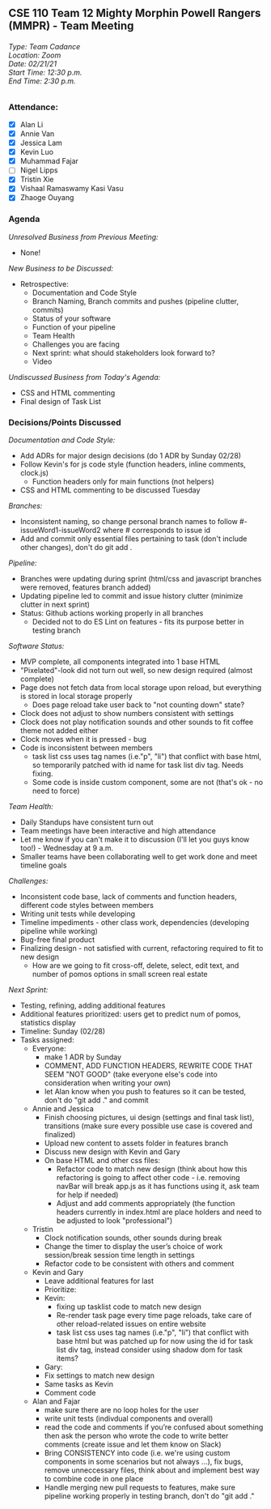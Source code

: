 ## CSE 110 Team 12 Mighty Morphin Powell Rangers (MMPR) - Team Meeting
###### Type: Team Cadance <br/> Location: Zoom <br/> Date: 02/21/21 <br/> Start Time: 12:30 p.m. <br/> End Time: 2:30 p.m.

### Attendance:
- [x] Alan Li
- [x] Annie Van
- [x] Jessica Lam
- [x] Kevin Luo
- [x] Muhammad Fajar
- [ ] Nigel Lipps
- [x] Tristin Xie
- [x] Vishaal Ramaswamy Kasi Vasu
- [x] Zhaoge Ouyang

### Agenda

_Unresolved Business from Previous Meeting:_
- None!

_New Business to be Discussed:_
- Retrospective:
  - Documentation and Code Style 
  - Branch Naming, Branch commits and pushes (pipeline clutter, commits)
  - Status of your software
  - Function of your pipeline
  - Team Health
  - Challenges you are facing
  - Next sprint: what should stakeholders look forward to?
  - Video
  
_Undiscussed Business from Today's Agenda:_
- CSS and HTML commenting
- Final design of Task List

### Decisions/Points Discussed

_Documentation and Code Style:_
- Add ADRs for major design decisions (do 1 ADR by Sunday 02/28)
- Follow Kevin's for js code style (function headers, inline comments, clock.js)
  - Function headers only for main functions (not helpers)
- CSS and HTML commenting to be discussed Tuesday

_Branches:_
- Inconsistent naming, so change personal branch names to follow #-issueWord1-issueWord2 where # corresponds to issue id
- Add and commit only essential files pertaining to task (don't include other changes), don't do git add . 

_Pipeline:_
- Branches were updating during sprint (html/css and javascript branches were removed, features branch added)
- Updating pipeline led to commit and issue history clutter (minimize clutter in next sprint)
- Status: Github actions working properly in all branches
  - Decided not to do ES Lint on features - fits its purpose better in testing branch

_Software Status:_
- MVP complete, all components integrated into 1 base HTML
- "Pixelated"-look did not turn out well, so new design required (almost complete)
- Page does not fetch data from local storage upon reload, but everything is stored in local storage properly
  - Does page reload take user back to "not counting down" state?
- Clock does not adjust to show numbers consistent with settings 
- Clock does not play notification sounds and other sounds to fit coffee theme not added either
- Clock moves when it is pressed - bug
- Code is inconsistent between members
  - task list css uses tag names (i.e."p", "li") that conflict with base html, so temporarily patched with id name for task list div tag. Needs fixing.
  - Some code is inside custom component, some are not (that's ok - no need to force)

_Team Health:_
- Daily Standups have consistent turn out
- Team meetings have been interactive and high attendance
- Let me know if you can't make it to discussion (I'll let you guys know too!) - Wednesday at 9 a.m.
- Smaller teams have been collaborating well to get work done and meet timeline goals

_Challenges:_
- Inconsistent code base, lack of comments and function headers, different code styles between members
- Writing unit tests while developing
- Timeline impediments - other class work, dependencies (developing pipeline while working)
- Bug-free final product
- Finalizing design - not satisfied with current, refactoring required to fit to new design
  - How are we going to fit cross-off, delete, select, edit text, and number of pomos options in small screen real estate

_Next Sprint:_
- Testing, refining, adding additional features
- Additional features prioritized: users get to predict num of pomos, statistics display
- Timeline: Sunday (02/28)
- Tasks assigned:
  - Everyone: 
    - make 1 ADR by Sunday
    - COMMENT, ADD FUNCTION HEADERS, REWRITE CODE THAT SEEM "NOT GOOD" (take everyone else's code into consideration when writing your own)
    - let Alan know when you push to features so it can be tested, don't do "git add ." and commit
  - Annie and Jessica 
    - Finish choosing pictures, ui design (settings and final task list), transitions (make sure every possible use case is covered and finalized)
    - Upload new content to assets folder in features branch
    - Discuss new design with Kevin and Gary
    - On base HTML and other css files: 
      - Refactor code to match new design (think about how this refactoring is going to affect other code - i.e. removing navBar will break app.js as it has functions using it, ask team for help if needed) 
      - Adjust and add comments appropriately (the function headers currently in index.html are place holders and need to be adjusted to look "professional")
  - Tristin
    - Clock notification sounds, other sounds during break
    - Change the timer to display the user’s choice of work session/break session time length in settings
    - Refactor code to be consistent with others and comment
  - Kevin and Gary
    - Leave additional features for last 
    - Prioritize: 
    - Kevin:
      - fixing up tasklist code to match new design 
      - Re-render task page every time page reloads, take care of other reload-related issues on entire website
      - task list css uses tag names (i.e."p", "li") that conflict with base html but was patched up for now using the id for task list div tag, instead consider           using shadow dom for task items? 
     - Gary:
      - Fix settings to match new design
      - Same tasks as Kevin
      - Comment code
  - Alan and Fajar
    - make sure there are no loop holes for the user
    - write unit tests (indivdual components and overall)
    - read the code and comments if you’re confused about something then ask the person who wrote the code to write better comments (create issue and let them know on Slack)
    - Bring CONSISTENCY into code (i.e. we're using custom components in some scenarios but not always ...), fix bugs, remove unneccessary files, think about and implement best way to combine code in one place
    - Handle merging new pull requests to features, make sure pipeline working properly in testing branch, don't do "git add ."

